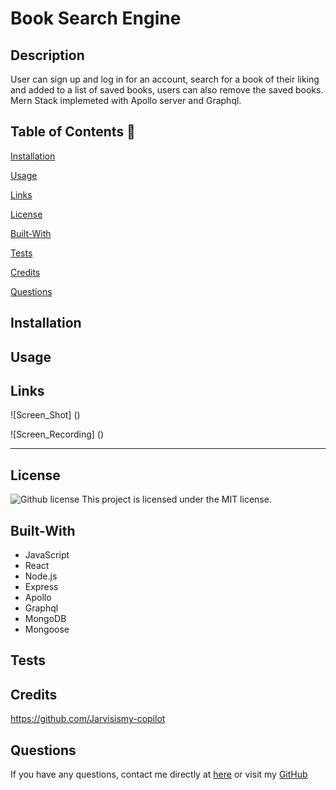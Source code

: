 # Book Search Engine

## Description
User can sign up and log in for an account, search for a book of their liking and added to a list of saved books, users can also remove the saved books. Mern Stack implemeted with Apollo server and Graphql.

  ## Table of Contents 📖
  
  [Installation](#installation)

  [Usage](#usage)

  [Links](#Links)

  [License](#license)

  [Built-With](#Built-With)

  [Tests](#tests) 

  [Credits](#credits)

  [Questions](#questions)
  

  ## Installation


  ## Usage 


## Links

![Screen_Shot] ()

![Screen_Recording] ()

______________________________________________________________________________

## License

   ![Github license](https://img.shields.io/badge/license-MIT-blue.svg)
  This project is licensed under the MIT license.
  
## Built-With

- JavaScript
- React
- Node.js
- Express
- Apollo 
- Graphql
- MongoDB
- Mongoose



## Tests 



## Credits 

https://github.com/Jarvisismy-copilot

 ## Questions 
  
  If you have any questions, contact me directly at [here](mailto:Chelseajarvis3301@icloud.com)
  or visit my [GitHub](https://github.com/Jarvisismy-copilot)

